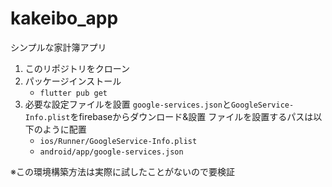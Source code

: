 # kakeibo_app
シンプルな家計簿アプリ

1. このリポジトリをクローン
1. パッケージインストール
   - `flutter pub get`
1. 必要な設定ファイルを設置
`google-services.json`と`GoogleService-Info.plist`をfirebaseからダウンロード&設置
ファイルを設置するパスは以下のように配置
   - `ios/Runner/GoogleService-Info.plist`
   - `android/app/google-services.json`

※この環境構築方法は実際に試したことがないので要検証